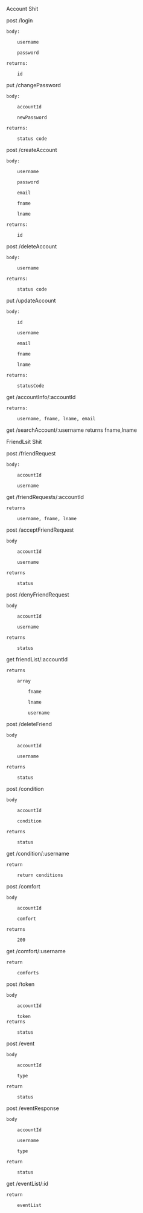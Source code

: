 Account Shit

post /login

    body:

        username

        password

    returns:

        id

put /changePassword
    
    body:
    
        accountId
    
        newPassword
    
    returns:
    
        status code

post /createAccount
    
    body:
    
        username
    
        password
    
        email
    
        fname
    
        lname
    
    returns:
    
        id

post /deleteAccount
    
    body:
    
        username
    
    returns:
    
        status code

put /updateAccount
    
    body:
    
        id
    
        username
    
        email
    
        fname
    
        lname
    
    returns:
    
        statusCode

get /accountInfo/:accountId
    
    returns:
    
        username, fname, lname, email

get /searchAccount/:username
    returns
        fname,lname

FriendLsit Shit

post /friendRequest

    body:

        accountId

        username

get /friendRequests/:accountId

    returns
        
        username, fname, lname

post /acceptFriendRequest

    body

        accountId

        username

    returns

        status

post /denyFriendRequest

    body

        accountId

        username

    returns

        status

get friendList/:accountId

    returns

        array

            fname

            lname

            username

post /deleteFriend

    body

        accountId

        username
    
    returns

        status

post /condition

    body

        accountId

        condition

    returns

        status

get /condition/:username

    return

        return conditions


post /comfort

    body

        accountId

        comfort
    
    returns 

        200

get /comfort/:username

    return

        comforts
    

post /token

    body

        accountId

        token
    returns

        status

post /event

    body

        accountId

        type
    
    return

        status

post /eventResponse

    body

        accountId

        username

        type
    
    return

        status

get /eventList/:id

    return
        
        eventList